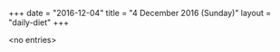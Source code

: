 +++
date = "2016-12-04"
title = "4 December 2016 (Sunday)"
layout = "daily-diet"
+++

\<no entries\>